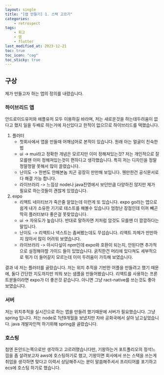 ```yaml
---
layout: single
title: "[앱 만들기] 1. 스택 고르기"
categories:
    - retrospect
tags:
    - 회고
    - 앱
    - flutter
last_modified_at: 2023-12-21
toc: true
toc_icon: "cog"
toc_sticky: true
---
```


## 구상

제가 만들고자 하는 앱의 정의를 내렸습니다.

### 하이브리드 앱

안드로이드유저와 애플유저 모두 이용하길 바라며, 저는 새로운것을 하는데두려움이 없다고 했지 일을
두배로 하는거에 자신있다고 한적이 없으므로 하이브리드를 택했습니다.

1.  플러터
    -   첫회사에서 앱을 만들때 어깨넘어로 본적이 있습니다. 원래 아는 얼굴이 친숙한법
    -   ui -> mui라고 정확한 개념은 모르지만 이미 정해져있는것? 저는 개인적으로 잘모를땐
        이미 정해져있는것이 편하다고 생각했습니다. 특히 저는 디자인을 정말정말정말 못해서 많이
        끌렸습니다.
    -   난이도 -> 한번도 안해본놈 치곤 굉장히 만만해 보임니다. 웬만한건 공식문서로 다 해결
        가능 합니다.
    -   라이브러리 -> 느낌상 node나 java진영에서 보던만큼 다양하진 않지만 제가 필요로 하는것들이 괜찮게 있었습니다.
2.  expo
    -   리액트 네이티브가 죽은줄 알았는데 이런게 또 있습니다. expo go라는 앱으로 쉽게 내가
        소유한 기기로 테스트를 해볼수 있습니다 엄청난 장점인데 이꺼 빼곤 딱히 플러터보다 좋은걸
        못찾았습니다.
    -   ui -> 자유도가 높습니다. 반대로 말하자면 저처럼 암것도 모를땐 더 깜깜하다는 말입니다.
    -   난이도 -> 리액트나 넥스트는 좀써봤는데도 무섭습니다. 리액트 자체가 만만하지 않아서 많이
        어려워 보였습니다.
    -   라이브러리 -> 아시다싶이 npm인데 expo와 호환이 되는지, 안된다면 추가적으로 설정해야할 가이드 들이 있었습니다. 굵직한건 머리에 있다쳐도 세부적으로 뭐가 더 들어갈지 모르는데 이미 두려움이 가득해 보였습니다.

결과
네 저는 플러터를 골랐습니다. 저는 위치 추적을 기반한 어플을 만들려고 했기 때문에, 둘다 간단한 지도까지만 띄워 보는 샘플을 만들어봤습니다.
리액트를 사용하는 프론트분들이라면 expo가 더 좋은것 같습니다. 아니면 그냥 ract-native를 쓰는것도 좋아보였습니다.

### 서버

저는 위치추적을 실시간으로 하는 앱을 만들려 했기때문에 서버가 필요했습니다.
그냥 spring 입니다. 저는 node로 1년9개월을 보냈지만 자바 공화국에서 살아 남고싶었습니다. java 개발자인척 하기위해 spring을 골랐습니다.

### 호스팅

첨엔 돈안드는쪽으로만 생각하고 고르려했습니다만, 기왕하는거 포트폴리오의 정석느낌을 좀 살려보고자 aws에 호스팅하기로 했고,
기왕이면 회사에서 쓰는 스택을 쓰는게 취업을 생각하면 맞다고 이력서 상담해주시는 분이 말씀해주셔서 프리티어를 포기하고 ecs에 호스팅 하기로 했습니다.
